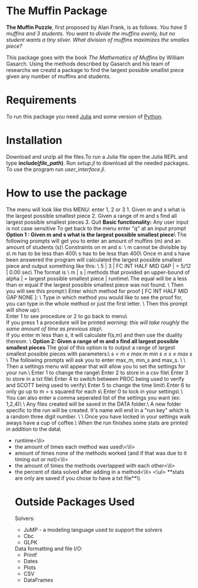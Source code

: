 # The Muffin Package
**The Muffin Puzzle**, first proposed by Alan Frank, is as follows.
*You have 5 muffins and 3 students. You want to divide the muffins evenly, but no student wants a tiny sliver. What division of muffins maximizes the smalles piece?*

This package goes with the book *The Mathematics of Muffins* by William Gasarch. Using the methods described by Gasarch and his team of researchs we creatd a package to find the largest possible smallist piece given any number of muffins and students.  


# Requirements
To run this package you need [Julia](https://julialang.org/downloads/) and some version of [Python](https://www.python.org/downloads/).

# Installation
Download and unzip all the files.To run a Julia file open the Julia REPL and type **include(*file_path*)**. Run *setup.jl* to download all the needed packages. To use the program run *user_interface.jl*.

# How to use the package
The menu will look like this
            MENU: enter 1, 2 or 3
    1. Given m and s what is the largest possible smallest piece
    2. Given a range of m and s find all largest possible smallest pieces
    3. Quit
**Basic functionality:**
    Any user input is not case sensitive 
    To get back to the menu enter "q" at an input prompt
**Option 1 : Given m and s what is the largest possible smallest piece**\\
    The following prompts will get you to enter an amount of muffins (m) and an amount of students (s)\\
    Constraints on m and s: \\
        m cannot be divisible by s\\
        m has to be less than 400\\
        s has to be less than 400\\
     Once m and s have been answered the program will calculated the largest possible smallest piece and output something like this: \\
        5     |  3     |   FC  INT  HALF  MID  GAP   |  =      5/12    | 0.00 sec\\
      The format is \\
        m     |  s     |   methods that provided an upper-bound of alpha   | = largest possible smallest piece    | runtime\\
      The equal will be a less than or equal if the largest possible smallest piece was not found. \\
      Then you will see this prompt:\\
          Enter which method for proof [ FC  INT  HALF  MID  GAP  NONE ]: \\
      Type in which method you would like to see the proof for, you can type in the whole method or just the first letter. \\
      Then this prompt will show up:\\   
              Enter 1 to see procedure or 2 to go back to menu\\          
      If you press 1 a procedure will be printed *warning: this will take roughly the same amount of time as previous step*\\    
      If you enter m less than s, it will calculate f(s,m) and then use the duality thereom. \\
**Option 2: Given a range of m and s find all largest possible smallest pieces**
  The goal of this option is to output a range of largest smallest possible pieces with parameters:\\
                    *s < m $\le$ max m         min s $\le$ s $\le$ max s*    \\
  The following prompts will ask you to enter max_m, min_s and max_s. \\
  \\
  Then a settings menu will appear that will allow you to set the settings for your run.\\
    Enter 1 to change the range\\
    Enter 2 to store in a csv file\\
    Enter 3 to store in a txt file\\
    Enter 4 to switch between PROC being used to verify and SCOTT being used to verify\\
    Enter 5 to change the time limit\\
    Enter 6 to only go up to m = s squared for each s\\
  Enter 0 to lock in your settings\\
  \\
  You can also enter a comma seperated list of the settings you want (ex: 1,2,4)\\
  \\
  Any files created will be saved in the DATA folder.\\
  A new folder specific to the run will be created. It's name will end in a "run key" which is a random three digit number. \\
  \\
  Once you have locked in your settings walk aways have a cup of coffee.\\
  When the run finishes some stats are printed in addition to the data\\
  <ul>
    <li>runtime<\li>
    <li>the amount of times each method was used\<\li>
    <li>amount of times none of the methods worked (and if that was due to it timing out or not)<\li>
    <li>the amount of times the methods overlapped with each other<\li>
    <li>the percent of data solved after adding in a method<\li>
  <\ul>
 **stats are only are saved if you chose to have a txt file**\\
    
# Outside Packages Used
Solvers:
<ul>
  <li> JuMP - a modeling language used to support the solvers</li>
  <li>Cbc</li>
  <li>GLPK</li>
</ul>
Data formatting and file I/O: 
<ul>
  <li>Printf</li>
  <li>Dates</li> 
  <li>Plots</li>
  <li>CSV</li>
  <li>DataFrames</li>
 </ul>
